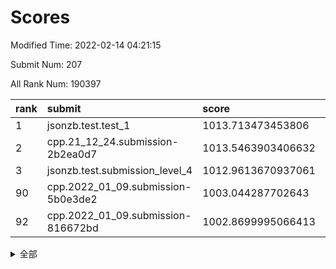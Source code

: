 # Scores

Modified Time: 2022-02-14 04:21:15

Submit Num: 207

All Rank Num: 190397

| rank |               submit               |       score        |       sigma        | pk_num |
| :--- | :--------------------------------- | :----------------- | :----------------- | :----- |
| 1    | jsonzb.test.test_1                 | 1013.713473453806  | 0.8472122801769152 | 3680   |
| 2    | cpp.21_12_24.submission-2b2ea0d7   | 1013.5463903406632 | 0.8154326476545742 | 3681   |
| 3    | jsonzb.test.submission_level_4     | 1012.9613670937061 | 0.8155672890156095 | 3678   |
| 90   | cpp.2022_01_09.submission-5b0e3de2 | 1003.044287702643  | 0.7190908716896767 | 3683   |
| 92   | cpp.2022_01_09.submission-816672bd | 1002.8699995066413 | 0.7047362992598762 | 3682   |


<details>
<summary>全部</summary>

| rank |                 submit                 |       score        |       sigma        | pk_num |
| :--- | :------------------------------------- | :----------------- | :----------------- | :----- |
| 1    | jsonzb.test.test_1                     | 1013.713473453806  | 0.8472122801769152 | 3680   |
| 2    | cpp.21_12_24.submission-2b2ea0d7       | 1013.5463903406632 | 0.8154326476545742 | 3681   |
| 3    | jsonzb.test.submission_level_4         | 1012.9613670937061 | 0.8155672890156095 | 3678   |
| 4    | gobigger.level_3.submission_level_3_38 | 1011.7216850686481 | 0.7753890380353586 | 3676   |
| 5    | gobigger.level_3.submission_level_3_7  | 1011.3454365852588 | 0.7698413747087209 | 3683   |
| 6    | gobigger.level_3.submission_level_3_2  | 1011.1517513450148 | 0.8111345200681456 | 3678   |
| 7    | gobigger.level_3.submission_level_3_29 | 1010.9592604118452 | 0.7733088304204757 | 3675   |
| 8    | gobigger.level_3.submission_level_3_10 | 1010.9585459575192 | 0.7763625140714532 | 3675   |
| 9    | gobigger.level_3.submission_level_3_3  | 1010.8879537680028 | 0.7539768189429837 | 3678   |
| 10   | gobigger.level_3.submission_level_3_12 | 1010.8852088817688 | 0.7922717623531189 | 3678   |
| 11   | gobigger.level_3.submission_level_3_23 | 1010.8021671397773 | 0.7910053278493128 | 3682   |
| 12   | gobigger.level_3.submission_level_3_30 | 1010.6848511279729 | 0.7721246816133919 | 3674   |
| 13   | gobigger.level_3.submission_level_3_16 | 1010.5771335196808 | 0.7545030905345086 | 3681   |
| 14   | gobigger.level_3.submission_level_3_45 | 1010.4777450056131 | 0.7720568694417691 | 3679   |
| 15   | gobigger.level_3.submission_level_3_49 | 1010.2862989998813 | 0.7578574158293846 | 3674   |
| 16   | gobigger.level_3.submission_level_3_40 | 1010.2795497519948 | 0.7644023996203336 | 3678   |
| 17   | gobigger.level_3.submission_level_3_26 | 1010.2306898286027 | 0.7693908353314629 | 3678   |
| 18   | gobigger.level_3.submission_level_3_43 | 1010.1900765062793 | 0.7501474668127464 | 3680   |
| 19   | gobigger.level_3.submission_level_3_19 | 1010.1659140658493 | 0.7533242662442321 | 3684   |
| 20   | gobigger.level_3.submission_level_3_24 | 1010.1219653116239 | 0.7507198585415333 | 3678   |
| 21   | gobigger.level_3.submission_level_3_20 | 1010.1058237404197 | 0.7494608680859602 | 3676   |
| 22   | gobigger.level_3.submission_level_3_1  | 1009.947334204741  | 0.7463793317580127 | 3678   |
| 23   | gobigger.level_3.submission_level_3_4  | 1009.9206376208832 | 0.7508507627636862 | 3678   |
| 24   | gobigger.level_3.submission_level_3_31 | 1009.9163424964044 | 0.7745577268240499 | 3682   |
| 25   | gobigger.level_3.submission_level_3_47 | 1009.9141589820218 | 0.7549599337673519 | 3681   |
| 26   | gobigger.level_3.submission_level_3_13 | 1009.8118601574657 | 0.7884332884150554 | 3679   |
| 27   | gobigger.level_3.submission_level_3_5  | 1009.8029473707885 | 0.7858112715861817 | 3680   |
| 28   | gobigger.level_3.submission_level_3_48 | 1009.779757339867  | 0.7456513512863177 | 3685   |
| 29   | gobigger.level_3.submission_level_3_6  | 1009.7770674488122 | 0.7406132840454407 | 3676   |
| 30   | gobigger.level_3.submission_level_3_9  | 1009.7373236355486 | 0.7596979251006106 | 3681   |
| 31   | gobigger.level_3.submission_level_3_15 | 1009.7253010980633 | 0.76321683353883   | 3685   |
| 32   | gobigger.level_3.submission_level_3_14 | 1009.7089248949487 | 0.7593414928842639 | 3680   |
| 33   | gobigger.level_3.submission_level_3_11 | 1009.7057749071632 | 0.7674644961398895 | 3681   |
| 34   | gobigger.level_3.submission_level_3_18 | 1009.6876427900096 | 0.7607694885141755 | 3677   |
| 35   | gobigger.level_3.submission_level_3_34 | 1009.6767409903723 | 0.7611331048331991 | 3678   |
| 36   | gobigger.level_3.submission_level_3_28 | 1009.6019263434509 | 0.7415031201562037 | 3676   |
| 37   | gobigger.level_3.submission_level_3_41 | 1009.5567133326905 | 0.760133769195055  | 3680   |
| 38   | gobigger.level_3.submission_level_3_8  | 1009.5323161457624 | 0.7320583128116499 | 3678   |
| 39   | gobigger.level_3.submission_level_3_35 | 1009.4869906350059 | 0.7738723544768736 | 3678   |
| 40   | gobigger.level_3.submission_level_3_36 | 1009.4364132637852 | 0.7468223452828165 | 3682   |
| 41   | gobigger.level_3.submission_level_3_17 | 1009.4078215859334 | 0.7449100375233036 | 3681   |
| 42   | gobigger.level_3.submission_level_3_42 | 1009.3834707361145 | 0.7454930077148675 | 3677   |
| 43   | gobigger.level_3.submission_level_3_32 | 1009.3646656319531 | 0.7305930648613096 | 3681   |
| 44   | gobigger.level_3.submission_level_3_25 | 1009.2110249197007 | 0.7460232187856768 | 3680   |
| 45   | gobigger.level_3.submission_level_3_21 | 1009.1641119779799 | 0.7593608529349092 | 3682   |
| 46   | gobigger.level_3.submission_level_3_39 | 1009.1348626770019 | 0.7450891992850954 | 3679   |
| 47   | gobigger.level_3.submission_level_3_46 | 1009.0478675636044 | 0.7541008537286448 | 3682   |
| 48   | gobigger.level_3.submission_level_3_27 | 1009.0167188813942 | 0.7676506836572982 | 3676   |
| 49   | gobigger.level_3.submission_level_3_33 | 1008.6948210739652 | 0.7503176741113877 | 3678   |
| 50   | gobigger.level_3.submission_level_3_37 | 1008.6824472720838 | 0.7445908145093586 | 3676   |
| 51   | gobigger.level_3.submission_level_3_0  | 1008.6409824722507 | 0.7409057529036727 | 3675   |
| 52   | gobigger.level_3.submission_level_3_44 | 1008.3606165455519 | 0.7514553894715563 | 3680   |
| 53   | gobigger.level_3.submission_level_3_22 | 1008.3602424988402 | 0.7348222009976765 | 3678   |
| 54   | gobigger.level_1.submission_level_1_27 | 1005.0800804464219 | 0.7215530352962669 | 3681   |
| 55   | gobigger.level_1.submission_level_1_6  | 1004.9212514320341 | 0.7246717836777689 | 3679   |
| 56   | gobigger.level_1.submission_level_1_39 | 1004.5220950009685 | 0.7216429981349612 | 3678   |
| 57   | gobigger.level_1.submission_level_1_17 | 1004.4476426072886 | 0.7061977074652193 | 3681   |
| 58   | gobigger.level_1.submission_level_1_24 | 1004.2537082015999 | 0.712109098874136  | 3681   |
| 59   | gobigger.level_1.submission_level_1_11 | 1004.1335773761645 | 0.7218442975548067 | 3683   |
| 60   | gobigger.level_1.submission_level_1_4  | 1003.9748724773717 | 0.7239702741727052 | 3680   |
| 61   | gobigger.level_1.submission_level_1_36 | 1003.9406169818852 | 0.7201384690373023 | 3680   |
| 62   | gobigger.level_1.submission_level_1_37 | 1003.9150849991966 | 0.7130185218769289 | 3681   |
| 63   | gobigger.level_1.submission_level_1_49 | 1003.8696749598485 | 0.7247938654310798 | 3681   |
| 64   | gobigger.level_1.submission_level_1_22 | 1003.8635314309889 | 0.7072529893187552 | 3680   |
| 65   | gobigger.level_1.submission_level_1_35 | 1003.8419327236521 | 0.7156455938339626 | 3674   |
| 66   | gobigger.level_1.submission_level_1_33 | 1003.8297319167306 | 0.7208118151636128 | 3684   |
| 67   | gobigger.level_1.submission_level_1_7  | 1003.8059028130233 | 0.7104517205813008 | 3672   |
| 68   | gobigger.level_1.submission_level_1_29 | 1003.7635972542118 | 0.7097156403638641 | 3680   |
| 69   | gobigger.level_1.submission_level_1_16 | 1003.7564895137244 | 0.7086550070546117 | 3675   |
| 70   | gobigger.level_1.submission_level_1_15 | 1003.6444724880087 | 0.7103097668592542 | 3676   |
| 71   | gobigger.level_1.submission_level_1_45 | 1003.6277773234991 | 0.7200598771612682 | 3679   |
| 72   | gobigger.level_1.submission_level_1_2  | 1003.601753807479  | 0.7099821989242195 | 3675   |
| 73   | gobigger.level_1.submission_level_1_47 | 1003.5934585505402 | 0.71636012241501   | 3682   |
| 74   | gobigger.level_1.submission_level_1_3  | 1003.5395785352382 | 0.7295614133505697 | 3681   |
| 75   | gobigger.level_1.submission_level_1_43 | 1003.5387968394765 | 0.7041072892362996 | 3679   |
| 76   | gobigger.level_1.submission_level_1_23 | 1003.5312194711574 | 0.7135233031972539 | 3681   |
| 77   | gobigger.level_1.submission_level_1_31 | 1003.5020966741239 | 0.7080659960461158 | 3680   |
| 78   | gobigger.level_1.submission_level_1_42 | 1003.4001036420551 | 0.7189954469185328 | 3678   |
| 79   | gobigger.level_1.submission_level_1_21 | 1003.3617354764842 | 0.7201481494373277 | 3678   |
| 80   | gobigger.level_1.submission_level_1_32 | 1003.3555738804228 | 0.7191961345404423 | 3676   |
| 81   | gobigger.level_1.submission_level_1_48 | 1003.3391463147121 | 0.7027057564947988 | 3677   |
| 82   | gobigger.level_1.submission_level_1_20 | 1003.3305507261082 | 0.7098190458900889 | 3680   |
| 83   | gobigger.level_1.submission_level_1_5  | 1003.304463360723  | 0.7076095521401319 | 3681   |
| 84   | gobigger.level_1.submission_level_1_30 | 1003.2548711954402 | 0.7175429471159844 | 3681   |
| 85   | gobigger.level_1.submission_level_1_34 | 1003.2336817023252 | 0.7090164246422596 | 3682   |
| 86   | gobigger.level_1.submission_level_1_10 | 1003.1692241712042 | 0.7304239579966536 | 3680   |
| 87   | gobigger.level_1.submission_level_1_46 | 1003.1659386624501 | 0.7137588269587043 | 3681   |
| 88   | gobigger.level_1.submission_level_1_9  | 1003.1526793447964 | 0.7096508547922422 | 3677   |
| 89   | gobigger.level_1.submission_level_1_18 | 1003.05835177417   | 0.7180747840370516 | 3682   |
| 90   | cpp.2022_01_09.submission-5b0e3de2     | 1003.044287702643  | 0.7190908716896767 | 3683   |
| 91   | gobigger.level_1.submission_level_1_26 | 1002.9597420357399 | 0.7037811970590157 | 3680   |
| 92   | cpp.2022_01_09.submission-816672bd     | 1002.8699995066413 | 0.7047362992598762 | 3682   |
| 93   | gobigger.level_1.submission_level_1_13 | 1002.7868244100234 | 0.7296746418597204 | 3680   |
| 94   | gobigger.level_1.submission_level_1_44 | 1002.7714878279813 | 0.7104850594455349 | 3685   |
| 95   | gobigger.level_1.submission_level_1_0  | 1002.682413750118  | 0.7098195417075531 | 3683   |
| 96   | gobigger.level_1.submission_level_1_40 | 1002.6799834133814 | 0.7204200712736177 | 3677   |
| 97   | gobigger.level_1.submission_level_1_1  | 1002.6234785271037 | 0.7228801700698542 | 3683   |
| 98   | gobigger.level_1.submission_level_1_25 | 1002.5484837604581 | 0.7087470103730971 | 3678   |
| 99   | gobigger.level_1.submission_level_1_19 | 1002.4986428013157 | 0.706575380889245  | 3681   |
| 100  | gobigger.level_1.submission_level_1_41 | 1002.2028841707246 | 0.7095478740695408 | 3682   |
| 101  | gobigger.level_1.submission_level_1_38 | 1002.031694572261  | 0.7126901831131529 | 3680   |
| 102  | gobigger.level_1.submission_level_1_12 | 1002.0316312807216 | 0.7057555156510683 | 3678   |
| 103  | gobigger.level_1.submission_level_1_14 | 1001.9135357894259 | 0.7202684177741071 | 3675   |
| 104  | gobigger.level_1.submission_level_1_28 | 1001.7854520445062 | 0.7065924125600967 | 3679   |
| 105  | gobigger.level_1.submission_level_1_8  | 1001.6890938671456 | 0.7091383135730158 | 3678   |
| 106  | gobigger.random.submission_random_15   | 996.6815865858487  | 0.7181188172260239 | 3677   |
| 107  | gobigger.random.submission_random_38   | 996.6797717666332  | 0.709970629493743  | 3679   |
| 108  | gobigger.random.submission_random_39   | 996.6341468279164  | 0.7069200787734606 | 3680   |
| 109  | gobigger.random.submission_random_49   | 996.6228834552531  | 0.6974058277233802 | 3682   |
| 110  | gobigger.random.submission_random_42   | 996.5574799479642  | 0.7108395593934549 | 3682   |
| 111  | gobigger.random.submission_random_12   | 996.534908197876   | 0.7067196802137612 | 3682   |
| 112  | gobigger.random.submission_random_27   | 996.3847456873979  | 0.7028487239351717 | 3684   |
| 113  | gobigger.random.submission_random_37   | 996.3410955017771  | 0.7181793358111586 | 3681   |
| 114  | gobigger.random.submission_random_0    | 996.2659240412745  | 0.7053315956323054 | 3680   |
| 115  | gobigger.random.submission_random_25   | 996.2558566160786  | 0.709210218554722  | 3676   |
| 116  | gobigger.random.submission_random_36   | 996.2202937820659  | 0.7107215568312939 | 3680   |
| 117  | gobigger.random.submission_random_44   | 996.207672745961   | 0.7210744495915057 | 3679   |
| 118  | gobigger.random.submission_random_28   | 996.1539406426147  | 0.7044950871082475 | 3683   |
| 119  | gobigger.random.submission_random_48   | 996.1522212230963  | 0.7027144564340883 | 3684   |
| 120  | gobigger.random.submission_random_46   | 996.1448358977011  | 0.7134507822888058 | 3676   |
| 121  | gobigger.random.submission_random_23   | 996.1273730951012  | 0.7338052423539314 | 3675   |
| 122  | gobigger.random.submission_random_31   | 996.0939581625295  | 0.7156610230834997 | 3679   |
| 123  | gobigger.random.submission_random_19   | 996.0732357200736  | 0.7180094213188447 | 3678   |
| 124  | gobigger.random.submission_random_18   | 996.0010155666109  | 0.7202197273161158 | 3677   |
| 125  | gobigger.random.submission_random_6    | 995.9911545442171  | 0.6985984384936055 | 3679   |
| 126  | gobigger.random.submission_random_41   | 995.9805609981044  | 0.7058841304733734 | 3680   |
| 127  | gobigger.random.submission_random_21   | 995.9411197918537  | 0.7118317603723934 | 3679   |
| 128  | gobigger.random.submission_random_40   | 995.8989865406743  | 0.7093975725618272 | 3682   |
| 129  | gobigger.random.submission_random_26   | 995.7485440900305  | 0.7098812954511835 | 3672   |
| 130  | gobigger.random.submission_random_34   | 995.7452998798065  | 0.6989177475019994 | 3678   |
| 131  | gobigger.random.submission_random_32   | 995.742611993319   | 0.7047236379908014 | 3680   |
| 132  | gobigger.random.submission_random_8    | 995.7409947457338  | 0.7128671719312117 | 3680   |
| 133  | gobigger.random.submission_random_30   | 995.7404562067261  | 0.7082960014566951 | 3678   |
| 134  | gobigger.random.submission_random_1    | 995.7102869885503  | 0.7184053743252862 | 3679   |
| 135  | gobigger.random.submission_random_17   | 995.6691019635418  | 0.7075303008956513 | 3678   |
| 136  | gobigger.random.submission_random_22   | 995.6591689318243  | 0.7072721940526211 | 3680   |
| 137  | gobigger.random.submission_random_5    | 995.6587020416544  | 0.7192075649595554 | 3684   |
| 138  | gobigger.random.submission_random_3    | 995.6147133905552  | 0.7296677977704396 | 3680   |
| 139  | gobigger.random.submission_random_2    | 995.6035231831248  | 0.7062760911327153 | 3676   |
| 140  | gobigger.random.submission_random_33   | 995.5513595166265  | 0.7082873771081297 | 3676   |
| 141  | gobigger.random.submission_random_47   | 995.5307789782654  | 0.6993107743703258 | 3677   |
| 142  | gobigger.random.submission_random_4    | 995.5238557342626  | 0.7093134950307189 | 3682   |
| 143  | gobigger.random.submission_random_20   | 995.5138216257735  | 0.7157382820176217 | 3683   |
| 144  | gobigger.random.submission_random_16   | 995.4859634762844  | 0.7005453921297454 | 3680   |
| 145  | gobigger.random.submission_random_29   | 995.4533493713078  | 0.7102800820912827 | 3677   |
| 146  | gobigger.random.submission_random_35   | 995.3956498775852  | 0.7210620534663026 | 3681   |
| 147  | gobigger.random.submission_random_13   | 995.3215749554258  | 0.712191747326896  | 3678   |
| 148  | gobigger.random.submission_random_7    | 995.1826472306434  | 0.7250109344719217 | 3681   |
| 149  | gobigger.random.submission_random_43   | 995.1297204307514  | 0.7229373160337326 | 3679   |
| 150  | gobigger.random.submission_random_10   | 995.0343203796402  | 0.7164510762260217 | 3676   |
| 151  | gobigger.level_2.submission_level_2_16 | 994.8715568663259  | 0.7276167249613938 | 3678   |
| 152  | gobigger.random.submission_random_24   | 994.787865696126   | 0.7181644447111742 | 3679   |
| 153  | gobigger.random.submission_random_11   | 994.7725842838063  | 0.6999380062273106 | 3686   |
| 154  | gobigger.random.submission_random_45   | 994.7477198826882  | 0.7277125750336091 | 3674   |
| 155  | gobigger.level_2.submission_level_2_49 | 994.4412080186383  | 0.7270232953177088 | 3682   |
| 156  | gobigger.random.submission_random_14   | 994.4145054783394  | 0.7093419768187332 | 3674   |
| 157  | gobigger.random.submission_random_9    | 994.3065538544214  | 0.7290422839671178 | 3678   |
| 158  | gobigger.level_2.submission_level_2_24 | 993.9813967581745  | 0.7110728346366765 | 3677   |
| 159  | gobigger.level_2.submission_level_2_27 | 993.6625864290836  | 0.7404481549954958 | 3678   |
| 160  | gobigger.level_2.submission_level_2_4  | 993.5522954344912  | 0.7338679610174087 | 3679   |
| 161  | gobigger.level_2.submission_level_2_40 | 993.5367073954234  | 0.740681765140492  | 3679   |
| 162  | gobigger.level_2.submission_level_2_26 | 993.5105476032757  | 0.7280900220990976 | 3676   |
| 163  | gobigger.level_2.submission_level_2_25 | 993.3139305878079  | 0.7346491492994076 | 3675   |
| 164  | gobigger.level_2.submission_level_2_14 | 993.312795887597   | 0.7348777053375982 | 3678   |
| 165  | gobigger.level_2.submission_level_2_31 | 993.2825934185714  | 0.7395580980906656 | 3679   |
| 166  | gobigger.level_2.submission_level_2_17 | 993.2688043122897  | 0.7393038535793106 | 3678   |
| 167  | gobigger.level_2.submission_level_2_38 | 993.2133259104912  | 0.7438692754283872 | 3682   |
| 168  | gobigger.level_2.submission_level_2_21 | 993.1671068922286  | 0.7491402029277004 | 3679   |
| 169  | gobigger.level_2.submission_level_2_23 | 993.0756753938024  | 0.7274822316195786 | 3679   |
| 170  | gobigger.level_2.submission_level_2_13 | 993.0012496653163  | 0.732613486238405  | 3677   |
| 171  | gobigger.level_2.submission_level_2_8  | 992.907087688809   | 0.7351063846919913 | 3679   |
| 172  | gobigger.level_2.submission_level_2_1  | 992.613251171203   | 0.735821516642273  | 3682   |
| 173  | gobigger.level_2.submission_level_2_44 | 992.4828206544775  | 0.7497454561886906 | 3682   |
| 174  | gobigger.level_2.submission_level_2_47 | 992.4821799426168  | 0.7382013105371833 | 3682   |
| 175  | gobigger.level_2.submission_level_2_36 | 992.4312147283506  | 0.7357797595106201 | 3676   |
| 176  | gobigger.level_2.submission_level_2_42 | 992.4173586341851  | 0.7459590910077766 | 3682   |
| 177  | gobigger.level_2.submission_level_2_6  | 992.4087835936458  | 0.7467713271588348 | 3677   |
| 178  | gobigger.level_2.submission_level_2_2  | 992.387733134932   | 0.7374839103232259 | 3676   |
| 179  | gobigger.level_2.submission_level_2_37 | 992.1999473026441  | 0.7412769316083441 | 3679   |
| 180  | gobigger.level_2.submission_level_2_29 | 992.1981400171682  | 0.7299096150239631 | 3679   |
| 181  | gobigger.level_2.submission_level_2_45 | 992.1531673011153  | 0.7376920447889873 | 3679   |
| 182  | gobigger.level_2.submission_level_2_0  | 992.1099616459522  | 0.7508722305087765 | 3680   |
| 183  | gobigger.level_2.submission_level_2_48 | 992.0905029740003  | 0.750882549408911  | 3678   |
| 184  | gobigger.level_2.submission_level_2_22 | 991.9835664143933  | 0.7509023691622493 | 3675   |
| 185  | gobigger.level_2.submission_level_2_20 | 991.9608626497237  | 0.7577889819071711 | 3680   |
| 186  | gobigger.level_2.submission_level_2_15 | 991.9337291808491  | 0.7446005090289811 | 3683   |
| 187  | gobigger.level_2.submission_level_2_10 | 991.8777562696338  | 0.7369700934201138 | 3682   |
| 188  | gobigger.level_2.submission_level_2_43 | 991.8392100381666  | 0.7369916532702637 | 3678   |
| 189  | gobigger.level_2.submission_level_2_5  | 991.7939213753117  | 0.7554025185889769 | 3682   |
| 190  | gobigger.level_2.submission_level_2_39 | 991.785998015836   | 0.7523662351191138 | 3679   |
| 191  | gobigger.level_2.submission_level_2_9  | 991.7721633076466  | 0.7401419477847448 | 3676   |
| 192  | gobigger.level_2.submission_level_2_41 | 991.7144090281497  | 0.7498120477053857 | 3677   |
| 193  | gobigger.level_2.submission_level_2_46 | 991.7045499251379  | 0.7532309115853575 | 3681   |
| 194  | gobigger.level_2.submission_level_2_12 | 991.7015406959532  | 0.7512372287940754 | 3680   |
| 195  | gobigger.level_2.submission_level_2_28 | 991.6944363950206  | 0.7478422326937878 | 3682   |
| 196  | gobigger.level_2.submission_level_2_7  | 991.6865108533694  | 0.7471500564403384 | 3682   |
| 197  | gobigger.level_2.submission_level_2_33 | 991.5383814999308  | 0.7631153866123173 | 3677   |
| 198  | gobigger.level_2.submission_level_2_34 | 991.2799854967274  | 0.7411485349463792 | 3673   |
| 199  | gobigger.level_2.submission_level_2_35 | 991.1233139727476  | 0.7542259845241304 | 3677   |
| 200  | gobigger.level_2.submission_level_2_18 | 991.0074280911492  | 0.7483593701412237 | 3678   |
| 201  | gobigger.level_2.submission_level_2_32 | 990.9575662166053  | 0.7480765733342941 | 3680   |
| 202  | gobigger.level_2.submission_level_2_19 | 990.9554367390219  | 0.7490766084368179 | 3677   |
| 203  | gobigger.level_2.submission_level_2_3  | 990.8708866865086  | 0.7641207571253963 | 3682   |
| 204  | gobigger.level_2.submission_level_2_30 | 990.7608744639032  | 0.7630523966610451 | 3674   |
| 205  | gobigger.level_2.submission_level_2_11 | 990.7479319934324  | 0.7747832780615306 | 3682   |
| 206  | gobigger.none.submission_none_1        | 977.9814700688397  | 1.2587340323169716 | 3680   |
| 207  | gobigger.none.submission_none_0        | 975.6058708732417  | 1.5409019652611697 | 3681   |

</details>